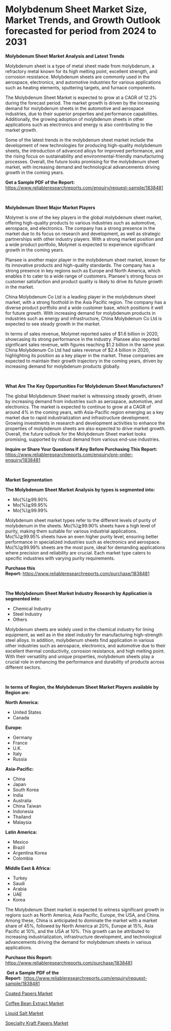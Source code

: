 <p><h1>Molybdenum Sheet Market Size, Market Trends, and Growth Outlook forecasted for period from 2024 to 2031</h1></p><p><strong>Molybdenum Sheet Market Analysis and Latest Trends</strong></p>
<p><p>Molybdenum sheet is a type of metal sheet made from molybdenum, a refractory metal known for its high melting point, excellent strength, and corrosion resistance. Molybdenum sheets are commonly used in the aerospace, electronics, and automotive industries for various applications such as heating elements, sputtering targets, and furnace components.</p><p>The Molybdenum Sheet Market is expected to grow at a CAGR of 12.2% during the forecast period. The market growth is driven by the increasing demand for molybdenum sheets in the automotive and aerospace industries, due to their superior properties and performance capabilities. Additionally, the growing adoption of molybdenum sheets in other applications such as electronics and energy is also contributing to the market growth.</p><p>Some of the latest trends in the molybdenum sheet market include the development of new technologies for producing high-quality molybdenum sheets, the introduction of advanced alloys for improved performance, and the rising focus on sustainability and environmental-friendly manufacturing processes. Overall, the future looks promising for the molybdenum sheet market, with increasing demand and technological advancements driving growth in the coming years.</p></p>
<p><strong>Get a Sample PDF of the Report:&nbsp;</strong> <a href="https://www.reliableresearchreports.com/enquiry/request-sample/1838481">https://www.reliableresearchreports.com/enquiry/request-sample/1838481</a></p>
<p>&nbsp;</p>
<p><strong>Molybdenum Sheet Major Market Players</strong></p>
<p><p>Molymet is one of the key players in the global molybdenum sheet market, offering high-quality products to various industries such as automotive, aerospace, and electronics. The company has a strong presence in the market due to its focus on research and development, as well as strategic partnerships with other industry players. With a strong market position and a wide product portfolio, Molymet is expected to experience significant growth in the coming years.</p><p>Plansee is another major player in the molybdenum sheet market, known for its innovative products and high-quality standards. The company has a strong presence in key regions such as Europe and North America, which enables it to cater to a wide range of customers. Plansee's strong focus on customer satisfaction and product quality is likely to drive its future growth in the market.</p><p>China Molybdenum Co Ltd is a leading player in the molybdenum sheet market, with a strong foothold in the Asia Pacific region. The company has a diverse product portfolio and a wide customer base, which positions it well for future growth. With increasing demand for molybdenum products in industries such as energy and infrastructure, China Molybdenum Co Ltd is expected to see steady growth in the market.</p><p>In terms of sales revenue, Molymet reported sales of $1.6 billion in 2020, showcasing its strong performance in the industry. Plansee also reported significant sales revenue, with figures reaching $1.2 billion in the same year. China Molybdenum Co Ltd had sales revenue of $2.4 billion in 2020, highlighting its position as a key player in the market. These companies are expected to maintain their growth trajectory in the coming years, driven by increasing demand for molybdenum products globally.</p></p>
<p>&nbsp;</p>
<p><strong>What Are The Key Opportunities For Molybdenum Sheet Manufacturers?</strong></p>
<p><p>The global Molybdenum Sheet market is witnessing steady growth, driven by increasing demand from industries such as aerospace, automotive, and electronics. The market is expected to continue to grow at a CAGR of around 4% in the coming years, with Asia-Pacific region emerging as a key market due to rapid industrialization and infrastructure development. Growing investments in research and development activities to enhance the properties of molybdenum sheets are also expected to drive market growth. Overall, the future outlook for the Molybdenum Sheet market looks promising, supported by robust demand from various end-use industries.</p></p>
<p><strong>Inquire or Share Your Questions If Any Before Purchasing This Report:</strong> <a href="https://www.reliableresearchreports.com/enquiry/pre-order-enquiry/1838481">https://www.reliableresearchreports.com/enquiry/pre-order-enquiry/1838481</a></p>
<p>&nbsp;</p>
<p><strong>Market Segmentation</strong></p>
<p><strong>The Molybdenum Sheet Market Analysis by types is segmented into:</strong></p>
<p><ul><li>Mo(%)≧99.90%</li><li>Mo(%)≧99.95%</li><li>Mo(%)≧99.99%</li></ul></p>
<p><p>Molybdenum sheet market types refer to the different levels of purity of molybdenum in the sheets. Mo(%)≧99.90% sheets have a high level of purity, making them suitable for various industrial applications. Mo(%)≧99.95% sheets have an even higher purity level, ensuring better performance in specialized industries such as electronics and aerospace. Mo(%)≧99.99% sheets are the most pure, ideal for demanding applications where precision and reliability are crucial. Each market type caters to specific industries with varying purity requirements.</p></p>
<p><strong>Purchase this Report:&nbsp;</strong><a href="https://www.reliableresearchreports.com/purchase/1838481">https://www.reliableresearchreports.com/purchase/1838481</a></p>
<p>&nbsp;</p>
<p><strong>The Molybdenum Sheet Market Industry Research by Application is segmented into:</strong></p>
<p><ul><li>Chemical Industry</li><li>Steel Industry</li><li>Others</li></ul></p>
<p><p>Molybdenum sheets are widely used in the chemical industry for lining equipment, as well as in the steel industry for manufacturing high-strength steel alloys. In addition, molybdenum sheets find application in various other industries such as aerospace, electronics, and automotive due to their excellent thermal conductivity, corrosion resistance, and high melting point. With their versatility and unique properties, molybdenum sheets play a crucial role in enhancing the performance and durability of products across different sectors.</p></p>
<p>&nbsp;</p>
<p><strong>In terms of Region, the Molybdenum Sheet Market Players available by Region are:</strong></p>
<p>
    <p> <strong> North America: </strong>
        <ul>
            <li>United States</li>
            <li>Canada</li>
        </ul>
        </p> 
    <p> <strong> Europe: </strong>
        <ul>
            <li>Germany</li>
            <li>France</li>
            <li>U.K.</li>
            <li>Italy</li>
            <li>Russia</li>
        </ul>
        </p> 
    <p> <strong> Asia-Pacific: </strong>
        <ul>
            <li>China</li>
            <li>Japan</li>
            <li>South Korea</li>
            <li>India</li>
            <li>Australia</li>
            <li>China Taiwan</li>
            <li>Indonesia</li>
            <li>Thailand</li>
            <li>Malaysia</li>
        </ul>
        </p> 
    <p> <strong> Latin America: </strong>
        <ul>
            <li>Mexico</li>
            <li>Brazil</li>
            <li>Argentina Korea</li>
            <li>Colombia</li>
        </ul>
        </p> 
    <p> <strong> Middle East & Africa: </strong>
        <ul>
            <li>Turkey</li>
            <li>Saudi</li>
            <li>Arabia</li>
            <li>UAE</li>
            <li>Korea</li>
        </ul>
    </p>
    </p>
<p><p>The Molybdenum Sheet market is expected to witness significant growth in regions such as North America, Asia Pacific, Europe, the USA, and China. Among these, China is anticipated to dominate the market with a market share of 45%, followed by North America at 20%, Europe at 15%, Asia Pacific at 10%, and the USA at 10%. This growth can be attributed to increasing industrialization, infrastructure development, and technological advancements driving the demand for molybdenum sheets in various applications.</p></p>
<p><strong>Purchase this Report: </strong><a href="https://www.reliableresearchreports.com/purchase/1838481">https://www.reliableresearchreports.com/purchase/1838481</a></p>
<p>&nbsp;<strong>Get a Sample PDF of the Report:&nbsp;&nbsp;</strong><a href="https://www.reliableresearchreports.com/enquiry/request-sample/1838481">https://www.reliableresearchreports.com/enquiry/request-sample/1838481</a></p>
<p><strong></strong></p>
<p><p><a href="https://issuu.com/reportprime-2/docs/coated-papers-market-size-2030.pptx">Coated Papers Market</a></p><p><a href="https://github.com/changoleonlaverguenzanoexiste/Market-Research-Report-List-2/blob/main/coffee-bean-extract-market.md">Coffee Bean Extract Market</a></p><p><a href="https://github.com/dimitrishawkinswaynenp91rgz/Market-Research-Report-List-1/blob/main/liquid-salt-market.md">Liquid Salt Market</a></p><p><a href="https://issuu.com/reportprime-2/docs/specialty-kraft-papers-market-size-2030.pptx">Specialty Kraft Papers Market</a></p></p>